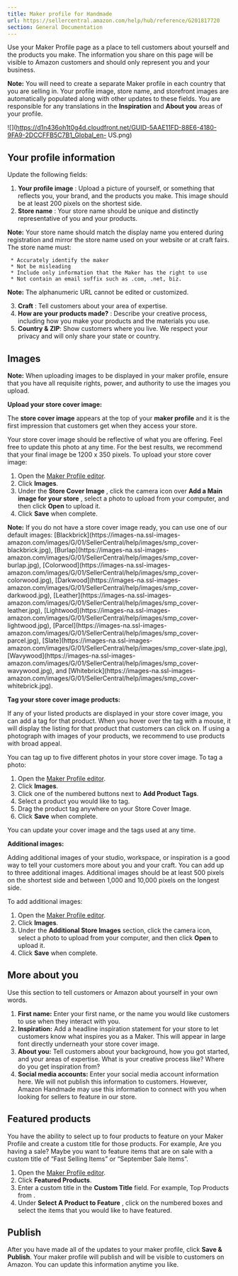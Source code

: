 ```yaml
---
title: Maker profile for Handmade
url: https://sellercentral.amazon.com/help/hub/reference/G201817720
section: General Documentation
---
```


Use your Maker Profile page as a place to tell customers about yourself and
the products you make. The information you share on this page will be visible
to Amazon customers and should only represent you and your business.

**Note:** You will need to create a separate Maker profile in each country
that you are selling in. Your profile image, store name, and storefront images
are automatically populated along with other updates to these fields. You are
responsible for any translations in the **Inspiration** and **About you**
areas of your profile.

![](https://d1n436oh1t0g4d.cloudfront.net/GUID-5AAE11FD-88E6-4180-9FA9-2DCCFFB5C7B1_Global_en-
US.png)

## Your profile information

Update the following fields:  

  1. **Your profile image** : Upload a picture of yourself, or something that reflects you, your brand, and the products you make. This image should be at least 200 pixels on the shortest side.
  2. **Store name** : Your store name should be unique and distinctly representative of you and your products.

**Note:** Your store name should match the display name you entered during
registration and mirror the store name used on your website or at craft fairs.
The store name must:

     * Accurately identify the maker
     * Not be misleading
     * Include only information that the Maker has the right to use
     * Not contain an email suffix such as .com, .net, biz.

**Note:** The alphanumeric URL cannot be edited or customized.

  3. **Craft** : Tell customers about your area of expertise.
  4. **How are your products made?** : Describe your creative process, including how you make your products and the materials you use.
  5. **Country & ZIP**: Show customers where you live. We respect your privacy and will only share your state or country.

## Images

**Note:** When uploading images to be displayed in your maker profile, ensure
that you have all requisite rights, power, and authority to use the images you
upload.

**Upload your store cover image:**

The **store cover image** appears at the top of your **maker profile** and it
is the first impression that customers get when they access your store.

Your store cover image should be reflective of what you are offering. Feel
free to update this photo at any time. For the best results, we recommend that
your final image be 1200 x 350 pixels. To upload your store cover image:  

  1. Open the [Maker Profile editor](/handmade/profile-edit/ref=xx_gldprf_dnav_help).
  2. Click **Images**.
  3. Under the **Store Cover Image** , click the camera icon over **Add a Main image for your store** , select a photo to upload from your computer, and then click **Open** to upload it.
  4. Click **Save** when complete.

**Note:** If you do not have a store cover image ready, you can use one of our
default images: [Blackbrick](https://images-na.ssl-images-
amazon.com/images/G/01/SellerCentral/help/images/smp_cover-blackbrick.jpg),
[Burlap](https://images-na.ssl-images-
amazon.com/images/G/01/SellerCentral/help/images/smp_cover-burlap.jpg),
[Colorwood](https://images-na.ssl-images-
amazon.com/images/G/01/SellerCentral/help/images/smp_cover-colorwood.jpg),
[Darkwood](https://images-na.ssl-images-
amazon.com/images/G/01/SellerCentral/help/images/smp_cover-darkwood.jpg),
[Leather](https://images-na.ssl-images-
amazon.com/images/G/01/SellerCentral/help/images/smp_cover-leather.jpg),
[Lightwood](https://images-na.ssl-images-
amazon.com/images/G/01/SellerCentral/help/images/smp_cover-lightwood.jpg),
[Parcel](https://images-na.ssl-images-
amazon.com/images/G/01/SellerCentral/help/images/smp_cover-parcel.jpg),
[Slate](https://images-na.ssl-images-
amazon.com/images/G/01/SellerCentral/help/images/smp_cover-slate.jpg),
[Wavywood](https://images-na.ssl-images-
amazon.com/images/G/01/SellerCentral/help/images/smp_cover-wavywood.jpg), and
[Whitebrick](https://images-na.ssl-images-
amazon.com/images/G/01/SellerCentral/help/images/smp_cover-whitebrick.jpg).

**Tag your store cover image products:**

If any of your listed products are displayed in your store cover image, you
can add a tag for that product. When you hover over the tag with a mouse, it
will display the listing for that product that customers can click on. If
using a photograph with images of your products, we recommend to use products
with broad appeal.

You can tag up to five different photos in your store cover image. To tag a
photo:  

  1. Open the [Maker Profile editor](/handmade/profile-edit/ref=xx_gldprf_dnav_help).
  2. Click **Images**.
  3. Click one of the numbered buttons next to **Add Product Tags**.
  4. Select a product you would like to tag.
  5. Drag the product tag anywhere on your Store Cover Image.
  6. Click **Save** when complete.

You can update your cover image and the tags used at any time.

**Additional images:**

Adding additional images of your studio, workspace, or inspiration is a good
way to tell your customers more about you and your craft. You can add up to
three additional images. Additional images should be at least 500 pixels on
the shortest side and between 1,000 and 10,000 pixels on the longest side.

To add additional images:  

  1. Open the [Maker Profile editor](/handmade/profile-edit/ref=xx_gldprf_dnav_help).
  2. Click **Images**.
  3. Under the **Additional Store Images** section, click the camera icon, select a photo to upload from your computer, and then click **Open** to upload it.
  4. Click **Save** when complete.

## More about you

Use this section to tell customers or Amazon about yourself in your own words.  

  1. **First name:** Enter your first name, or the name you would like customers to use when they interact with you.
  2. **Inspiration:** Add a headline inspiration statement for your store to let customers know what inspires you as a Maker. This will appear in large font directly underneath your store cover image.
  3. **About you:** Tell customers about your background, how you got started, and your areas of expertise. What is your creative process like? Where do you get inspiration from?
  4. **Social media accounts:** Enter your social media account information here. We will not publish this information to customers. However, Amazon Handmade may use this information to connect with you when looking for sellers to feature in our store.

## Featured products

You have the ability to select up to four products to feature on your Maker
Profile and create a custom title for those products. For example, Are you
having a sale? Maybe you want to feature items that are on sale with a custom
title of “Fast Selling Items” or “September Sale Items”.  

  1. Open the [Maker Profile editor](/handmade/profile-edit/ref=xx_gldprf_dnav_help).
  2. Click **Featured Products**.
  3. Enter a custom title in the **Custom Title** field. For example, Top Products from <Your Store Name>.
  4. Under **Select A Product to Feature** , click on the numbered boxes and select the items that you would like to have featured.

## Publish

After you have made all of the updates to your maker profile, click **Save &
Publish**. Your maker profile will publish and will be visible to customers on
Amazon. You can update this information anytime you like.

